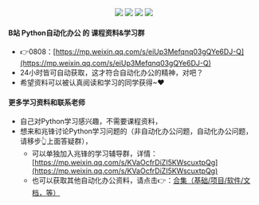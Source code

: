 <div align="center">
    <a href="https://github.com/zhaofeng092/python_auto_office"> <img src="https://badgen.net/badge/Github/%E7%A8%8B%E5%BA%8F%E5%91%98?icon=github&color=red"></a>
    <a href="http://t.cn/A6Gkrbzw"> <img src="https://badgen.net/badge/follow/%E5%85%AC%E4%BC%97%E5%8F%B7?icon=rss&color=green"></a>
    <a href="https://space.bilibili.com/259649365"> <img src="https://badgen.net/badge/pick/B%E7%AB%99?icon=dependabot&color=blue"></a>
    <a href="https://mp.weixin.qq.com/s/CadAaJUTUlXmTxJAjFUfPQ"> <img src="https://badgen.net/badge/join/%E4%BA%A4%E6%B5%81%E7%BE%A4?icon=atom&color=yellow"></a>
</div>



#### B站 Python自动化办公 的 课程资料&amp;学习群



- 👉0808：[https://mp.weixin.qq.com/s/eiUp3Mefqnq03gQYe6DJ-Q](https://mp.weixin.qq.com/s/eiUp3Mefqnq03gQYe6DJ-Q)
- 24小时皆可自动获取，这才符合自动化办公的精神，对吧？
- 希望资料可以被认真阅读和学习的同学获得~❤



#### 更多学习资料和联系老师

- 自己对Python学习感兴趣，不需要课程资料，
- 想来和兆锋讨论Python学习问题的（非自动化办公问题，自动化办公问题，请移步👆上面答疑群），
  - 可以单独加入兆锋的学习辅导群，详情：[https://mp.weixin.qq.com/s/KVaOcfrDiZI5KWscuxtpQg](https://mp.weixin.qq.com/s/KVaOcfrDiZI5KWscuxtpQg)
  - 也可以获取其他自动化办公资料，请点击👉：[合集（基础/项目/软件/文档，等）](https://mp.weixin.qq.com/s/s8SM69ioH_UJw_0Ytx8qvg)